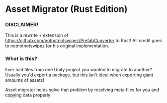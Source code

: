 # Asset Migrator (Rust Edition)

### DISCLAIMER!
This is a rewrite + extension of https://github.com/notnotnotswipez/PrefabConverter to Rust!
All credit goes to notnotnotswipez for his original implementation.

### What is this?
Ever had files from one Unity project you wanted to migrate to another?
Usually you'd export a package, but this isn't ideal when exporting giant amounts of assets!

Asset migrator helps solve that problem by resolving meta files for you and copying data properly!